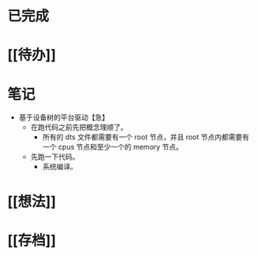 # 已完成

# [[待办]]

# 笔记
- 基于设备树的平台驱动【急】
	- 在跑代码之前先把概念理顺了。
		- 所有的 dts 文件都需要有一个 root 节点，并且 root 节点内都需要有一个 cpus 节点和至少一个的 memory 节点。
	- 先跑一下代码。
		- 系统编译。

# [[想法]]

# [[存档]]